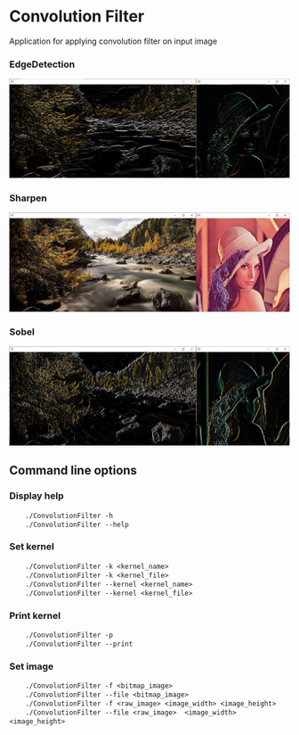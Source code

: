 # Convolution Filter

Application for applying convolution filter on input image

### EdgeDetection
![Demo](media/EDGEDETECTIONH.png)

### Sharpen
![Demo](media/SHARPEN.png)

### Sobel
![Demo](media/SOBEL.png)


## Command line options
### Display help
```
    ./ConvolutionFilter -h
    ./ConvolutionFilter --help
```
### Set kernel
```
    ./ConvolutionFilter -k <kernel_name>
    ./ConvolutionFilter -k <kernel_file>
    ./ConvolutionFilter --kernel <kernel_name>
    ./ConvolutionFilter --kernel <kernel_file>
```
### Print kernel
```
    ./ConvolutionFilter -p
    ./ConvolutionFilter --print
```
### Set image
```
    ./ConvolutionFilter -f <bitmap_image>
    ./ConvolutionFilter --file <bitmap_image>
    ./ConvolutionFilter -f <raw_image> <image_width> <image_height>
    ./ConvolutionFilter --file <raw_image>  <image_width> <image_height>
```